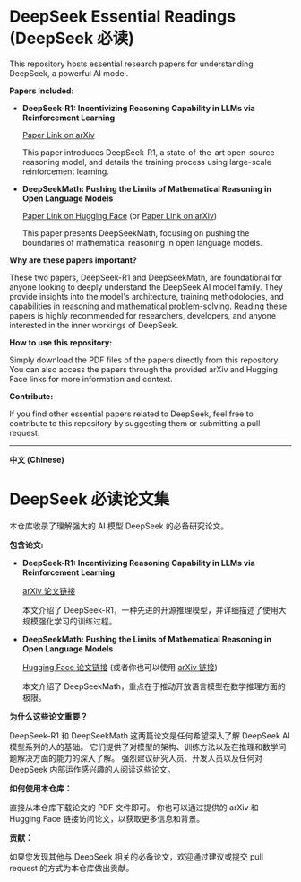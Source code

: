 # DeepSeek Essential Readings (DeepSeek 必读)

This repository hosts essential research papers for understanding DeepSeek, a powerful AI model.

**Papers Included:**

*   **DeepSeek-R1: Incentivizing Reasoning Capability in LLMs via Reinforcement Learning**

    [Paper Link on arXiv](https://arxiv.org/abs/2501.12948)

    This paper introduces DeepSeek-R1, a state-of-the-art open-source reasoning model, and details the training process using large-scale reinforcement learning.

*   **DeepSeekMath: Pushing the Limits of Mathematical Reasoning in Open Language Models**

    [Paper Link on Hugging Face](https://huggingface.co/papers/2402.03300)  (or [Paper Link on arXiv](https://arxiv.org/abs/2402.03300))

    This paper presents DeepSeekMath, focusing on pushing the boundaries of mathematical reasoning in open language models.

**Why are these papers important?**

These two papers, DeepSeek-R1 and DeepSeekMath, are foundational for anyone looking to deeply understand the DeepSeek AI model family. They provide insights into the model's architecture, training methodologies, and capabilities in reasoning and mathematical problem-solving.  Reading these papers is highly recommended for researchers, developers, and anyone interested in the inner workings of DeepSeek.

**How to use this repository:**

Simply download the PDF files of the papers directly from this repository. You can also access the papers through the provided arXiv and Hugging Face links for more information and context.

**Contribute:**

If you find other essential papers related to DeepSeek, feel free to contribute to this repository by suggesting them or submitting a pull request.

---

**中文 (Chinese)**

# DeepSeek 必读论文集

本仓库收录了理解强大的 AI 模型 DeepSeek 的必备研究论文。

**包含论文:**

*   **DeepSeek-R1: Incentivizing Reasoning Capability in LLMs via Reinforcement Learning**

    [arXiv 论文链接](https://arxiv.org/abs/2501.12948)

    本文介绍了 DeepSeek-R1，一种先进的开源推理模型，并详细描述了使用大规模强化学习的训练过程。

*   **DeepSeekMath: Pushing the Limits of Mathematical Reasoning in Open Language Models**

    [Hugging Face 论文链接](https://huggingface.co/papers/2402.03300)  (或者你也可以使用 [arXiv 链接](https://arxiv.org/abs/2402.03300))

    本文介绍了 DeepSeekMath，重点在于推动开放语言模型在数学推理方面的极限。

**为什么这些论文重要？**

DeepSeek-R1 和 DeepSeekMath 这两篇论文是任何希望深入了解 DeepSeek AI 模型系列的人的基础。 它们提供了对模型的架构、训练方法以及在推理和数学问题解决方面的能力的深入了解。 强烈建议研究人员、开发人员以及任何对 DeepSeek 内部运作感兴趣的人阅读这些论文。

**如何使用本仓库：**

直接从本仓库下载论文的 PDF 文件即可。 你也可以通过提供的 arXiv 和 Hugging Face 链接访问论文，以获取更多信息和背景。

**贡献：**

如果您发现其他与 DeepSeek 相关的必备论文，欢迎通过建议或提交 pull request 的方式为本仓库做出贡献。
